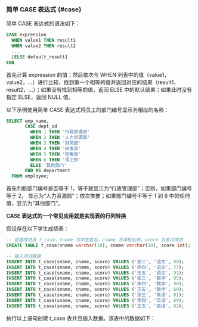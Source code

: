 ### 简单 CASE 表达式 {#case}

简单 CASE 表达式的语法如下：

```sql
CASE expression
  WHEN value1 THEN result1
  WHEN value2 THEN result2
  ...
  [ELSE default_result]
END
```

首先计算 expression 的值；然后依次与 WHEN 列表中的值（value1，value2，…）进行比较，找到第一个相等的值并返回对应的结果（result1，result2，…）；如果没有找到相等的值，返回 ELSE 中的默认结果；如果此时没有指定 ELSE，返回 NULL 值。

以下示例使用简单 CASE 表达式将员工的部门编号显示为相应的名称：

```sql
SELECT emp_name,
       CASE dept_id
         WHEN 1 THEN '行政管理部'
         WHEN 2 THEN '人力资源部'
         WHEN 3 THEN '财务部'
         WHEN 4 THEN '研发部'
         WHEN 5 THEN '销售部'
         WHEN 6 THEN '保卫部'
         ELSE '其他部门'
       END AS department
  FROM employee;
```

首先判断部门编号是否等于 1，等于就显示为“行政管理部”；否则，如果部门编号等于 2， 显示为“人力资源部”；依次类推；如果部门编号不等于 1 到 6 中的任何值，显示为“其他部门”。

**CASE 表达式的一个常见应用就是实现表的行列转换**

假设存在以下学生成绩表：

```sql
-- 创建成绩表 t_case，sname 为学生姓名，cname 为课程名称，score 为考试成绩
CREATE TABLE t_case(sname varchar(10), cname varchar(10), score int);

-- 插入测试数据
INSERT INTO t_case(sname, cname, score) VALUES ('张三', '语文', 80);
INSERT INTO t_case(sname, cname, score) VALUES ('李四', '语文', 77);
INSERT INTO t_case(sname, cname, score) VALUES ('王五', '语文', 91);
INSERT INTO t_case(sname, cname, score) VALUES ('张三', '数学', 85);
INSERT INTO t_case(sname, cname, score) VALUES ('李四', '数学', 90);
INSERT INTO t_case(sname, cname, score) VALUES ('王五', '数学', 60);
INSERT INTO t_case(sname, cname, score) VALUES ('张三', '英语', 81);
INSERT INTO t_case(sname, cname, score) VALUES ('李四', '英语', 69);
INSERT INTO t_case(sname, cname, score) VALUES ('王五', '英语', 82);
```

执行以上语句创建 t\_case 表并且插入数据。该表中的数据如下：

